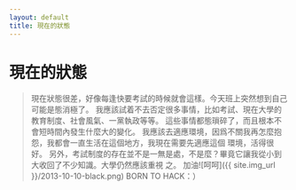 ```yaml
---
layout: default
title: 現在的狀態
---
```

現在的狀態
=====================================================================
>現在狀態很差，好像每逢快要考試的時候就會這樣。今天班上突然想到自己可能是態消極了。
>我應該試着不去否定很多事情，比如考試、現在大學的教育制度、社會風氣、一黨執政等等。
>這些事情都態瑣碎了，而且根本不會短時間內發生什麼大的變化。
>我應該去適應環境，因爲不關我再怎麼抱怨，我都會一直生活在這個地方，我現在需要先適應這個
>環境，活得很好。
>另外，考試制度的存在並不是一無是處，不是麼？畢竟它讓我從小到大收回了不少知識。大學仍然應該重視
>之。
>加油![呵呵]({{ site.img_url }}/2013-10-10-black.png)
                                                             BORN TO HACK：）
